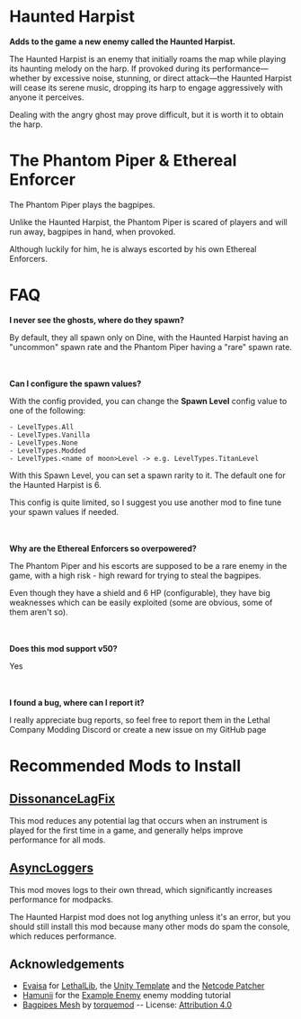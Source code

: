 # Haunted Harpist
**Adds to the game a new enemy called the Haunted Harpist.**
<p>The Haunted Harpist is an enemy that initially roams the map while playing its haunting melody on the harp. If provoked during its performance—whether by excessive noise, stunning, or direct attack—the Haunted Harpist will cease its serene music, dropping its harp to engage aggressively with anyone it perceives.</p>

<p>Dealing with the angry ghost may prove difficult, but it is worth it to obtain the harp.</p>

# The Phantom Piper & Ethereal Enforcer
The Phantom Piper plays the bagpipes.

Unlike the Haunted Harpist, the Phantom Piper is scared of players and will run away, bagpipes in hand, when provoked.

Although luckily for him, he is always escorted by his own Ethereal Enforcers.

# FAQ

**I never see the ghosts, where do they spawn?**

By default, they all spawn only on Dine, with the Haunted Harpist having an "uncommon" spawn rate and the Phantom Piper having a "rare" spawn rate.

<br></br>
**Can I configure the spawn values?**

With the config provided, you can change the **Spawn Level** config value to one of the following:

    - LevelTypes.All
    - LevelTypes.Vanilla
    - LevelTypes.None
    - LevelTypes.Modded
    - LevelTypes.<name of moon>Level -> e.g. LevelTypes.TitanLevel

With this Spawn Level, you can set a spawn rarity to it. The default one for the Haunted Harpist is 6.

This config is quite limited, so I suggest you use another mod to fine tune your spawn values if needed.

<br></br>
**Why are the Ethereal Enforcers so overpowered?**

The Phantom Piper and his escorts are supposed to be a rare enemy in the game, with a high risk - high reward for trying to steal the bagpipes.

Even though they have a shield and 6 HP (configurable), they have big weaknesses which can be easily exploited (some are obvious, some of them aren't so).

<br></br>
**Does this mod support v50?**

Yes

<br></br>
**I found a bug, where can I report it?**

I really appreciate bug reports, so feel free to report them in the Lethal Company Modding Discord or create a new issue on my GitHub page

# Recommended Mods to Install

## [DissonanceLagFix](https://thunderstore.io/c/lethal-company/p/linkoid/DissonanceLagFix/) 
This mod reduces any potential lag that occurs when an instrument is played for the first time in a game, and generally helps improve performance for all mods.

## [AsyncLoggers](https://thunderstore.io/c/lethal-company/p/mattymatty/AsyncLoggers/)
This mod moves logs to their own thread, which significantly increases performance for modpacks.

The Haunted Harpist mod does not log anything unless it's an error, but you should still install this mod because many other mods do spam the console, which reduces performance.

## Acknowledgements

- [Evaisa](https://github.com/EvaisaDev) for [LethalLib](https://github.com/EvaisaDev/LethalLib), the [Unity Template](https://github.com/EvaisaDev/LethalCompanyUnityTemplate) and the [Netcode Patcher](https://github.com/EvaisaDev/UnityNetcodePatcher)
- [Hamunii](https://github.com/Hamunii) for the [Example Enemy](https://lethal.wiki/dev/apis/lethallib/custom-enemies/overview) enemy modding tutorial
- [Bagpipes Mesh](https://sketchfab.com/3d-models/bagpipes-mesh-free-to-download-48214a76a8694f64be9fe75225a51a57) by [torquemod](https://sketchfab.com/torquemod) -- License: [Attribution 4.0](https://creativecommons.org/licenses/by/4.0/)
